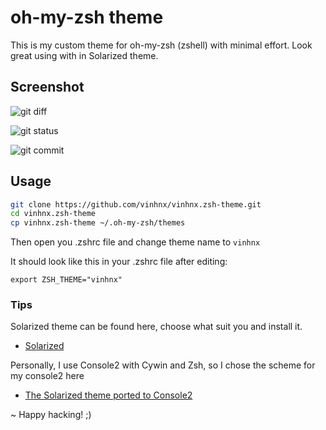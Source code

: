 # oh-my-zsh theme
This is my custom theme for oh-my-zsh (zshell) with minimal effort. 
Look great using with in Solarized theme.

## Screenshot

![git diff](http://i.imgur.com/1nQ8r.png)

![git status](http://i.imgur.com/yMzs0.png)

![git commit](http://i.imgur.com/00OdZ.png)

## Usage
```sh
git clone https://github.com/vinhnx/vinhnx.zsh-theme.git
cd vinhnx.zsh-theme
cp vinhnx.zsh-theme ~/.oh-my-zsh/themes
```

Then open you .zshrc file and change theme name to `vinhnx`

It should look like this in your .zshrc file after editing:

`export ZSH_THEME="vinhnx"`

### Tips

Solarized theme can be found here, choose what suit you and install it.
* [Solarized](http://ethanschoonover.com/solarized)

Personally, I use Console2 with Cywin and Zsh, so I chose the scheme for my console2 here
* [The Solarized theme ported to Console2](https://github.com/stevenharman/console2-solarized)

~ Happy hacking! ;)
